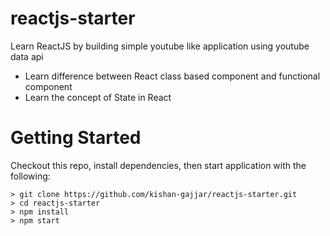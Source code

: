 # reactjs-starter

Learn ReactJS by building simple youtube like application using youtube data api
- Learn difference between React class based component and functional component
- Learn the concept of State in React

# Getting Started

Checkout this repo, install dependencies, then start application with the following:
```
> git clone https://github.com/kishan-gajjar/reactjs-starter.git
> cd reactjs-starter
> npm install
> npm start
```
